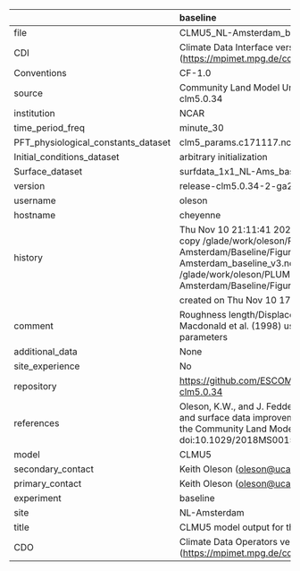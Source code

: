 |                                     | baseline                                                                                                                                                                                                                           |
|:------------------------------------|:-----------------------------------------------------------------------------------------------------------------------------------------------------------------------------------------------------------------------------------|
| file                                | CLMU5_NL-Amsterdam_baseline_v3.nc                                                                                                                                                                                                  |
| CDI                                 | Climate Data Interface version 1.9.9 (https://mpimet.mpg.de/cdi)                                                                                                                                                                   |
| Conventions                         | CF-1.0                                                                                                                                                                                                                             |
| source                              | Community Land Model Urban version 5 - release-clm5.0.34                                                                                                                                                                           |
| institution                         | NCAR                                                                                                                                                                                                                               |
| time_period_freq                    | minute_30                                                                                                                                                                                                                          |
| PFT_physiological_constants_dataset | clm5_params.c171117.nc                                                                                                                                                                                                             |
| Initial_conditions_dataset          | arbitrary initialization                                                                                                                                                                                                           |
| Surface_dataset                     | surfdata_1x1_NL-Ams_baseline_simyr2000_c210525.nc                                                                                                                                                                                  |
| version                             | release-clm5.0.34-2-ga2989b04                                                                                                                                                                                                      |
| username                            | oleson                                                                                                                                                                                                                             |
| hostname                            | cheyenne                                                                                                                                                                                                                           |
| history                             | Thu Nov 10 21:11:41 2022: cdo -f nc4 -z zip -b F32 copy /glade/work/oleson/PLUMBER/PLUMBER/NL-Amsterdam/Baseline/Figure5/CLMU5_NL-Amsterdam_baseline_v3.nc /glade/work/oleson/PLUMBER/PLUMBER/NL-Amsterdam/Baseline/Figure5/tmp.nc |
|                                     | created on Thu Nov 10 17:45:35 MST 2022                                                                                                                                                                                            |
| comment                             | Roughness length/Displacement height derived from Macdonald et al. (1998) using provided baseline input parameters                                                                                                                 |
| additional_data                     | None                                                                                                                                                                                                                               |
| site_experience                     | No                                                                                                                                                                                                                                 |
| repository                          | https://github.com/ESCOMP/CTSM/releases/tag/release-clm5.0.34                                                                                                                                                                      |
| references                          | Oleson, K.W., and J. Feddema, 2019: Parameterization and surface data improvements and new capabilities for the Community Land Model Urban (CLMU), JAMES, 11, doi:10.1029/2018MS001586.                                            |
| model                               | CLMU5                                                                                                                                                                                                                              |
| secondary_contact                   | Keith Oleson (oleson@ucar.edu)                                                                                                                                                                                                     |
| primary_contact                     | Keith Oleson (oleson@ucar.edu)                                                                                                                                                                                                     |
| experiment                          | baseline                                                                                                                                                                                                                           |
| site                                | NL-Amsterdam                                                                                                                                                                                                                       |
| title                               | CLMU5 model output for the Urban-PLUMBER project                                                                                                                                                                                   |
| CDO                                 | Climate Data Operators version 1.9.9 (https://mpimet.mpg.de/cdo)                                                                                                                                                                   |
